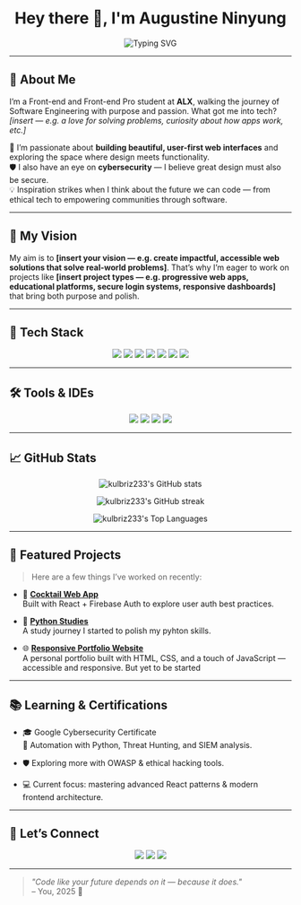 <!-- README.md -->

<h1 align="center">Hey there 👋, I'm Augustine Ninyung</h1>

<p align="center">
  <img src="https://readme-typing-svg.herokuapp.com?font=Fira+Code&duration=3000&pause=1000&color=09F7F7&width=435&lines=Front-end+Developer+%7C+React+Enthusiast;Cybersecurity+Student+%7C+Curious+Builder;Lifelong+Learner+%F0%9F%92%AB" alt="Typing SVG" />
</p>

---

## 🧭 About Me

<p>
I’m a Front-end and Front-end Pro student at <strong>ALX</strong>, walking the journey of Software Engineering with purpose and passion. 
What got me into tech? <em>[insert — e.g. a love for solving problems, curiosity about how apps work, etc.]</em>
</p>

<p>
🌟 I’m passionate about <strong>building beautiful, user-first web interfaces</strong> and exploring the space where design meets functionality.<br>
🛡️ I also have an eye on <strong>cybersecurity</strong> — I believe great design must also be secure.<br>
💡 Inspiration strikes when I think about the future we can code — from ethical tech to empowering communities through software.
</p>

---

## 🎯 My Vision

<p>
My aim is to <strong>[insert your vision — e.g. create impactful, accessible web solutions that solve real-world problems]</strong>.
That’s why I’m eager to work on projects like <strong>[insert project types — e.g. progressive web apps, educational platforms, secure login systems, responsive dashboards]</strong> that bring both purpose and polish.
</p>

---

## 🚀 Tech Stack

<p align="center">
  <img src="https://img.shields.io/badge/HTML5-E34F26?style=for-the-badge&logo=html5&logoColor=white"/>
  <img src="https://img.shields.io/badge/CSS3-1572B6?style=for-the-badge&logo=css3&logoColor=white"/>
  <img src="https://img.shields.io/badge/JavaScript-F7DF1E?style=for-the-badge&logo=javascript&logoColor=black"/>
  <img src="https://img.shields.io/badge/React-20232A?style=for-the-badge&logo=react&logoColor=61DAFB"/>
  <img src="https://img.shields.io/badge/Tailwind_CSS-38B2AC?style=for-the-badge&logo=tailwind-css&logoColor=white"/>
  <img src="https://img.shields.io/badge/Git-F05032?style=for-the-badge&logo=git&logoColor=white"/>
  <img src="https://img.shields.io/badge/GitHub-100000?style=for-the-badge&logo=github&logoColor=white"/>
</p>

---

## 🛠️ Tools & IDEs

<p align="center">
  <img src="https://img.shields.io/badge/VS_Code-0078D4?style=for-the-badge&logo=visual%20studio%20code&logoColor=white"/>
  <img src="https://img.shields.io/badge/Figma-F24E1E?style=for-the-badge&logo=figma&logoColor=white"/>
  <img src="https://img.shields.io/badge/Notion-000000?style=for-the-badge&logo=notion&logoColor=white"/>
  <img src="https://img.shields.io/badge/Chrome_DevTools-4285F4?style=for-the-badge&logo=googlechrome&logoColor=white"/>
</p>

---

## 📈 GitHub Stats

<p align="center">
  <img src="https://github-readme-stats.vercel.app/api?username=kulbriz233&show_icons=true&theme=tokyonight" alt="kulbriz233's GitHub stats"/>
</p>

<p align="center">
  <img src="https://github-readme-streak-stats.herokuapp.com/?user=kulbriz233&theme=tokyonight" alt="kulbriz233's GitHub streak"/>
</p>

<p align="center">
  <img src="https://github-readme-stats.vercel.app/api/top-langs/?username=kulbriz233&layout=compact&theme=tokyonight" alt="kulbriz233's Top Languages"/>
</p>


---

## 📌 Featured Projects

> Here are a few things I’ve worked on recently:

- 🔐 **[Cocktail Web App](https://github.com/kulbriz233/Tip_Joourney_1.git)**  
  Built with React + Firebase Auth to explore user auth best practices.

- 🧾 **[Python Studies](https://github.com/kulbriz233/Learning_Python.git)**  
  A study journey I started to polish my pyhton skills.

- 🌐 **[Responsive Portfolio Website](https://github.com/kulbriz233/Portfolio.git)**  
  A personal portfolio built with HTML, CSS, and a touch of JavaScript — accessible and responsive. But yet to be started

---

## 📚 Learning & Certifications

- 🎓 Google Cybersecurity Certificate  
  🔁 Automation with Python, Threat Hunting, and SIEM analysis.

- 🛡️ Exploring more with OWASP & ethical hacking tools.

- 💻 Current focus: mastering advanced React patterns & modern frontend architecture.

---

## 🤝 Let’s Connect

<p align="center">
  <a href="www.linkedin.com/in/augustine-ninyung-7b8099222"><img src="https://img.shields.io/badge/LinkedIn-0077B5?style=for-the-badge&logo=linkedin&logoColor=white"/></a>
  <a href="mailto:ninyungaugustine.com"><img src="https://img.shields.io/badge/Email-D14836?style=for-the-badge&logo=gmail&logoColor=white"/></a>
  <a href="https://your-portfolio.com"><img src="https://img.shields.io/badge/Portfolio-121212?style=for-the-badge&logo=vercel&logoColor=white"/></a>
</p>

---

> *"Code like your future depends on it — because it does."*  
> – You, 2025 🙌

